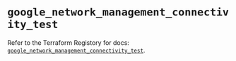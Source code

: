 # `google_network_management_connectivity_test`

Refer to the Terraform Registory for docs: [`google_network_management_connectivity_test`](https://registry.terraform.io/providers/hashicorp/google-beta/4.67.0/docs/resources/google_network_management_connectivity_test).
